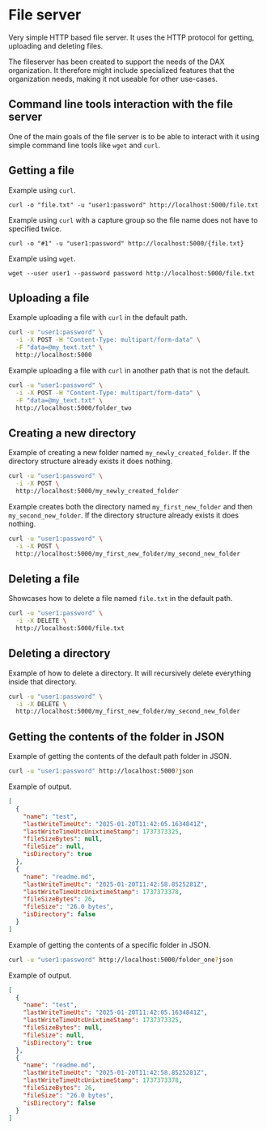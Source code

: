 # File server

Very simple HTTP based file server. It uses the HTTP protocol for getting, uploading and deleting files.

The fileserver has been created to support the needs of the DAX organization. It therefore might include specialized features that the organization needs, making it not useable for other use-cases.

## Command line tools interaction with the file server

One of the main goals of the file server is to be able to interact with it using simple command line tools like `wget` and `curl`.

## Getting a file

Example using `curl`.

```
curl -o "file.txt" -u "user1:password" http://localhost:5000/file.txt
```

Example using `curl` with a capture group so the file name does not have to specified twice.

```
curl -o "#1" -u "user1:password" http://localhost:5000/{file.txt}
```

Example using `wget`.

```
wget --user user1 --password password http://localhost:5000/file.txt
```

## Uploading a file

Example uploading a file with `curl` in the default path.

```sh
curl -u "user1:password" \
  -i -X POST -H "Content-Type: multipart/form-data" \
  -F "data=@my_text.txt" \
  http://localhost:5000
```

Example uploading a file with `curl` in another path that is not the default.

```sh
curl -u "user1:password" \
  -i -X POST -H "Content-Type: multipart/form-data" \
  -F "data=@my_text.txt" \
  http://localhost:5000/folder_two
```

## Creating a new directory

Example of creating a new folder named `my_newly_created_folder`. If the directory structure already exists it does nothing.

```sh
curl -u "user1:password" \
  -i -X POST \
  http://localhost:5000/my_newly_created_folder
```

Example creates both the directory named `my_first_new_folder` and then `my_second_new_folder`. If the directory structure already exists it does nothing.

```sh
curl -u "user1:password" \
  -i -X POST \
  http://localhost:5000/my_first_new_folder/my_second_new_folder
```

## Deleting a file

Showcases how to delete a file named `file.txt` in the default path.

```sh
curl -u "user1:password" \
  -i -X DELETE \
  http://localhost:5000/file.txt
```

## Deleting a directory

Example of how to delete a directory. It will recursively delete everything inside that directory.

```sh
curl -u "user1:password" \
  -i -X DELETE \
  http://localhost:5000/my_first_new_folder/my_second_new_folder
```

## Getting the contents of the folder in JSON

Example of getting the contents of the default path folder in JSON.

```sh
curl -u "user1:password" http://localhost:5000?json
```

Example of output.

```json
[
  {
    "name": "test",
    "lastWriteTimeUtc": "2025-01-20T11:42:05.1634841Z",
    "lastWriteTimeUtcUnixtimeStamp": 1737373325,
    "fileSizeBytes": null,
    "fileSize": null,
    "isDirectory": true
  },
  {
    "name": "readme.md",
    "lastWriteTimeUtc": "2025-01-20T11:42:58.8525281Z",
    "lastWriteTimeUtcUnixtimeStamp": 1737373378,
    "fileSizeBytes": 26,
    "fileSize": "26.0 bytes",
    "isDirectory": false
  }
]
```


Example of getting the contents of a specific folder in JSON.

```sh
curl -u "user1:password" http://localhost:5000/folder_one?json
```

Example of output.

```json
[
  {
    "name": "test",
    "lastWriteTimeUtc": "2025-01-20T11:42:05.1634841Z",
    "lastWriteTimeUtcUnixtimeStamp": 1737373325,
    "fileSizeBytes": null,
    "fileSize": null,
    "isDirectory": true
  },
  {
    "name": "readme.md",
    "lastWriteTimeUtc": "2025-01-20T11:42:58.8525281Z",
    "lastWriteTimeUtcUnixtimeStamp": 1737373378,
    "fileSizeBytes": 26,
    "fileSize": "26.0 bytes",
    "isDirectory": false
  }
]
```
